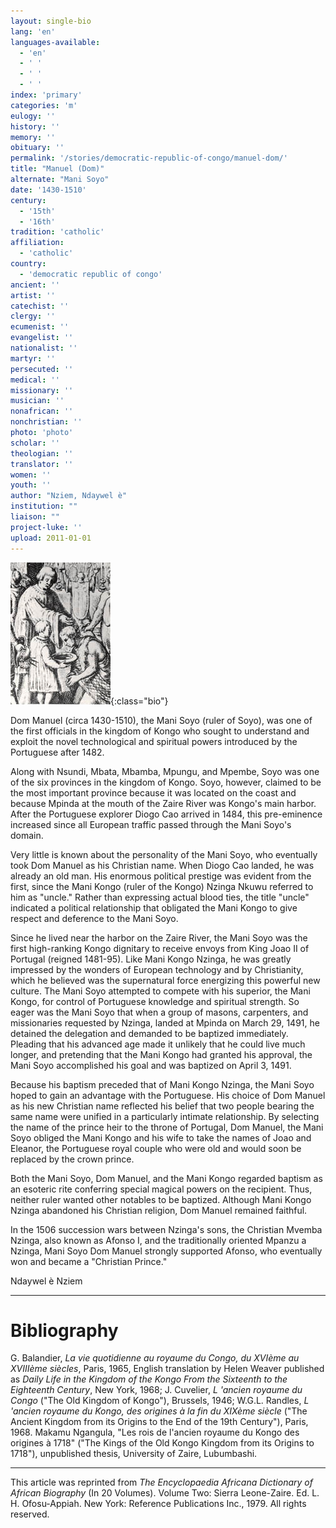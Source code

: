```yaml
---
layout: single-bio
lang: 'en'
languages-available:
  - 'en'
  - ' '
  - ' '
  - ' '
index: 'primary'
categories: 'm'
eulogy: ''
history: ''
memory: ''
obituary: ''
permalink: '/stories/democratic-republic-of-congo/manuel-dom/'
title: "Manuel (Dom)"
alternate: "Mani Soyo"
date: '1430-1510'
century:
  - '15th'
  - '16th'
tradition: 'catholic'
affiliation:
  - 'catholic'
country:
  - 'democratic republic of congo'
ancient: ''
artist: ''
catechist: ''
clergy: ''
ecumenist: ''
evangelist: ''
nationalist: ''
martyr: ''
persecuted: ''
medical: ''
missionary: ''
musician: ''
nonafrican: ''
nonchristian: ''
photo: 'photo'
scholar: ''
theologian: ''
translator: ''
women: ''
youth: ''
author: "Nziem, Ndaywel è"
institution: ""
liaison: ""
project-luke: ''
upload: 2011-01-01
---
```


![Baptism of Manuel Dom.](/images/bio-pics/demrepcongo/manuel-dom/manuel_dom.jpg){:class="bio"}

Dom Manuel (circa 1430-1510), the Mani Soyo (ruler of Soyo), was one of the first officials in the kingdom of Kongo who sought to understand and exploit the novel technological and spiritual powers introduced by the Portuguese after 1482.

Along with Nsundi, Mbata, Mbamba, Mpungu, and Mpembe, Soyo was one of the six provinces in the kingdom of Kongo. Soyo, however, claimed to be the most important province because it was located on the coast and because Mpinda at the mouth of the Zaire River was Kongo's main harbor. After the Portuguese explorer Diogo Cao arrived in 1484, this pre-eminence increased since all European traffic passed through the Mani Soyo's domain.

Very little is known about the personality of the Mani Soyo, who eventually took Dom Manuel as his Christian name. When Diogo Cao landed, he was already an old man. His enormous political prestige was evident from the first, since the Mani Kongo (ruler of the Kongo) Nzinga Nkuwu referred to him as "uncle." Rather than expressing actual blood ties, the title "uncle" indicated a political relationship that obligated the Mani Kongo to give respect and deference to the Mani Soyo.

Since he lived near the harbor on the Zaire River, the Mani Soyo was the first high-ranking Kongo dignitary to receive envoys from King Joao II of Portugal (reigned 1481-95). Like Mani Kongo Nzinga, he was greatly impressed by the wonders of European technology and by Christianity, which he believed was the supernatural force energizing this powerful new culture. The Mani Soyo attempted to compete with his superior, the Mani Kongo, for control of Portuguese knowledge and spiritual strength. So eager was the Mani Soyo that when a group of masons, carpenters, and missionaries requested by Nzinga, landed at Mpinda on March 29, 1491, he detained the delegation and demanded to be baptized immediately. Pleading that his advanced age made it unlikely that he could live much longer, and pretending that the Mani Kongo had granted his approval, the Mani Soyo accomplished his goal and was baptized on April 3, 1491.

Because his baptism preceded that of Mani Kongo Nzinga, the Mani Soyo hoped to gain an advantage with the Portuguese. His choice of Dom Manuel as his new Christian name reflected his belief that two people bearing the same name were unified in a particularly intimate relationship. By selecting the name of the prince heir to the throne of Portugal, Dom Manuel, the Mani Soyo obliged the Mani Kongo and his wife to take the names of Joao and Eleanor, the Portuguese royal couple who were old and would soon be replaced by the crown prince.

Both the Mani Soyo, Dom Manuel, and the Mani Kongo regarded baptism as an esoteric rite conferring special magical powers on the recipient. Thus, neither ruler wanted other notables to be baptized. Although Mani Kongo Nzinga abandoned his Christian religion, Dom Manuel remained faithful.

In the 1506 succession wars between Nzinga's sons, the Christian Mvemba Nzinga, also known as Afonso I, and the traditionally oriented Mpanzu a Nzinga, Mani Soyo Dom Manuel strongly supported Afonso, who eventually won and became a "Christian Prince."

Ndaywel è Nziem

---

# Bibliography

G. Balandier, *La vie quotidienne au royaume du Congo, du XVIème au XVIIIème siècles*, Paris, 1965, English translation by Helen Weaver published as *Daily Life in the Kingdom of the Kongo From the Sixteenth to the Eighteenth Century*, New York, 1968; J. Cuvelier, *L 'ancien royaume du Congo* ("The Old Kingdom of Kongo"), Brussels, 1946; W.G.L. Randles, *L 'ancien royaume du Kongo, des origines  à  la fin du XIXème siècle* ("The Ancient Kingdom from its Origins to the End of the 19th Century"), Paris, 1968. Makamu Ngangula, "Les rois de l'ancien royaume du Kongo des origines à 1718" ("The Kings of the Old Kongo Kingdom from its Origins to 1718"), unpublished thesis, University of Zaire, Lubumbashi.

---

This article was reprinted from *The Encyclopaedia Africana Dictionary of African Biography* (In 20 Volumes). Volume Two: Sierra Leone-Zaire. Ed. L. H. Ofosu-Appiah. New York: Reference Publications Inc., 1979.  All rights reserved.

